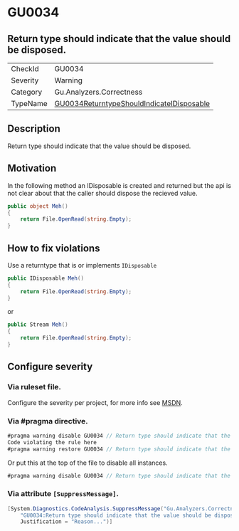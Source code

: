 # GU0034
## Return type should indicate that the value should be disposed.

<!-- start generated table -->
<table>
<tr>
  <td>CheckId</td>
  <td>GU0034</td>
</tr>
<tr>
  <td>Severity</td>
  <td>Warning</td>
</tr>
<tr>
  <td>Category</td>
  <td>Gu.Analyzers.Correctness</td>
</tr>
<tr>
  <td>TypeName</td>
  <td><a href="https://github.com/JohanLarsson/Gu.Analyzers/blob/master/Gu.Analyzers.Analyzers/GU0034ReturntypeShouldIndicateIDisposable.cs">GU0034ReturntypeShouldIndicateIDisposable</a></td>
</tr>
</table>
<!-- end generated table -->

## Description

Return type should indicate that the value should be disposed.

## Motivation

In the following method an IDisposable is created and returned but the api is not clear about that the caller should dispose the recieved value.

```C#
public object Meh()
{
    return File.OpenRead(string.Empty);
}
```

## How to fix violations

Use a returntype that is or implements `IDisposable`

```C#
public IDisposable Meh()
{
    return File.OpenRead(string.Empty);
}
```

or 

```C#
public Stream Meh()
{
    return File.OpenRead(string.Empty);
}
```
<!-- start generated config severity -->
## Configure severity

### Via ruleset file.

Configure the severity per project, for more info see [MSDN](https://msdn.microsoft.com/en-us/library/dd264949.aspx).

### Via #pragma directive.
```C#
#pragma warning disable GU0034 // Return type should indicate that the value should be disposed.
Code violating the rule here
#pragma warning restore GU0034 // Return type should indicate that the value should be disposed.
```

Or put this at the top of the file to disable all instances.
```C#
#pragma warning disable GU0034 // Return type should indicate that the value should be disposed.
```

### Via attribute `[SuppressMessage]`.

```C#
[System.Diagnostics.CodeAnalysis.SuppressMessage("Gu.Analyzers.Correctness", 
    "GU0034:Return type should indicate that the value should be disposed.", 
    Justification = "Reason...")]
```
<!-- end generated config severity -->